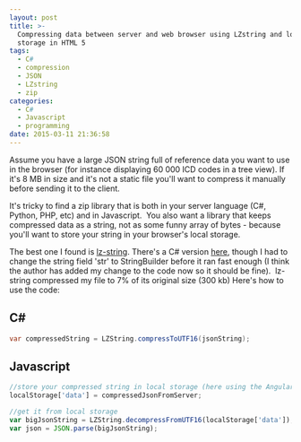 ```yaml
---
layout: post
title: >-
  Compressing data between server and web browser using LZstring and local
  storage in HTML 5
tags:
  - C#
  - compression
  - JSON
  - LZstring
  - zip
categories:
  - C#
  - Javascript
  - programming
date: 2015-03-11 21:36:58
---
```


Assume you have a large JSON string full of reference data you want to use in the browser (for instance displaying 60 000 ICD codes in a tree view). If it's 8 MB in size and it's not a static file you'll want to compress it manually before sending it to the client. 

It's tricky to find a zip library that is both in your server language (C#, Python, PHP, etc) and in Javascript.  You also want a library that keeps compressed data as a string, not as some funny array of bytes - because you'll want to store your string in your browser's local storage. 

The best one I found is [lz-string](http://pieroxy.net/blog/pages/lz-string/index.html "lz-string"). There's a C# version [here](https://github.com/jawa-the-hutt/lz-string-csharp "https://github.com/jawa-the-hutt/lz-string-csharp"), though I had to change the string field 'str' to StringBuilder before it ran fast enough (I think the author has added my change to the code now so it should be fine).  lz-string compressed my file to 7% of its original size (300 kb) Here's how to use the code:

## C\# #
```c#
var compressedString = LZString.compressToUTF16(jsonString);
```

## Javascript
```javascript
//store your compressed string in local storage (here using the AngularJS library ngStorage)
localStorage['data'] = compressedJsonFromServer; 

//get it from local storage
var bigJsonString = LZString.decompressFromUTF16(localStorage['data']);
var json = JSON.parse(bigJsonString);
```
